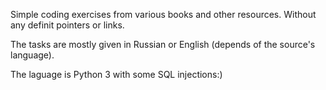 Simple coding exercises from various books and other resources. Without any definit pointers or links.

The tasks are mostly given in Russian or English (depends of the source's language).

The laguage is Python 3 with some SQL injections:)